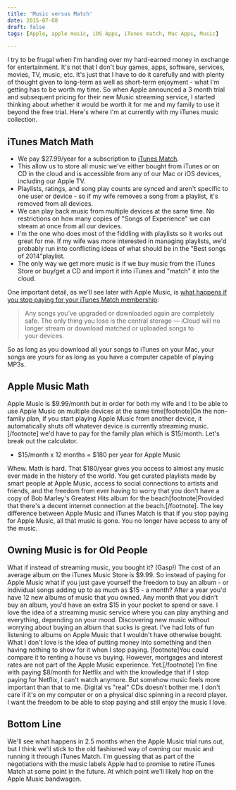 ```yaml
---
title: 'Music versus Match'
date: 2015-07-08
draft: false
tags: [Apple, apple music, iOS Apps, iTunes match, Mac Apps, Music]

---
```


I try to be frugal when I'm handing over my hard-earned money in exchange for entertainment. It's not that I don't buy games, apps, software, services, movies, TV, music, etc. It's just that I have to do it carefully and with plenty of thought given to long-term as well as short-term enjoyment - what I'm getting has to be worth my time. So when Apple announced a 3 month trial and subsequent pricing for their new Music streaming service, I started thinking about whether it would be worth it for me and my family to use it beyond the free trial. Here's where I'm at currently with my iTunes music collection.

iTunes Match Math
-----------------

*   We pay $27.99/year for a subscription to [iTunes Match](https://www.apple.com/ca/itunes/itunes-match/).
*   This allow us to store all music we've either bought from iTunes or on CD in the cloud and is accessible from any of our Mac or iOS devices, including our Apple TV.
*   Playlists, ratings, and song play counts are synced and aren't specific to one user or device - so if my wife removes a song from a playlist, it's removed from all devices.
*   We can play back music from multiple devices at the same time. No restrictions on how many copies of "Songs of Experience" we can stream at once from all our devices.
*   I'm the one who does most of the fiddling with playlists so it works out great for me. If my wife was more interested in managing playlists, we'd probably run into conflicting ideas of what should be in the "Best songs of 2014"playlist.
*   The only way we get more music is if we buy music from the iTunes Store or buy/get a CD and import it into iTunes and "match" it into the cloud.

One important detail, as we'll see later with Apple Music, is [what happens if you stop paying for your iTunes Match membership](https://www.apple.com/ca/itunes/itunes-match/):

> Any songs you’ve upgraded or downloaded again are completely safe. The only thing you lose is the central storage — iCloud will no longer stream or download matched or uploaded songs to your devices.

So as long as you download all your songs to iTunes on your Mac, your songs are yours for as long as you have a computer capable of playing MP3s.

Apple Music Math
----------------

Apple Music is $9.99/month but in order for both my wife and I to be able to use Apple Music on multiple devices at the same time\[footnote\]On the non-family plan, if you start playing Apple Music from another device, it automatically shuts off whatever device is currently streaming music.\[/footnote\] we'd have to pay for the family plan which is $15/month. Let's break out the calculator.

*   $15/month x 12 months = $180 per year for Apple Music

Whew. Math is hard. That $180/year gives you access to almost any music ever made in the history of the world. You get curated playlists made by smart people at Apple Music, access to social connections to artists and friends, and the freedom from ever having to worry that you don't have a copy of Bob Marley's Greatest Hits album for the beach\[footnote\]Provided that there's a decent internet connection at the beach.\[/footnote\]. The key difference between Apple Music and iTunes Match is that if you stop paying for Apple Music, all that music is gone. You no longer have access to any of the music.

Owning Music is for Old People
------------------------------

What if instead of streaming music, you bought it? (Gasp!) The cost of an average album on the iTunes Music Store is $9.99. So instead of paying for Apple Music what if you just gave yourself the freedom to buy an album - or individual songs adding up to as much as $15 - a month? After a year you'd have 12 new albums of music that you owned. Any month that you didn't buy an album, you'd have an extra $15 in your pocket to spend or save. I love the idea of a streaming music service where you can play anything and everything, depending on your mood. Discovering new music without worrying about buying an album that sucks is great. I've had lots of fun listening to albums on Apple Music that I wouldn't have otherwise bought. What I don't love is the idea of putting money into something and then having nothing to show for it when I stop paying. \[footnote\]You could compare it to renting a house vs buying. However, mortgages and interest rates are not part of the Apple Music experience. Yet.\[/footnote\] I'm fine with paying $8/month for Netflix and with the knowledge that if I stop paying for Netflix, I can't watch anymore. But somehow music feels more important than that to me. Digital vs "real" CDs doesn't bother me. I don't care if it's on my computer or on a physical disc spinning in a record player. I want the freedom to be able to stop paying and still enjoy the music I love.

Bottom Line
-----------

We'll see what happens in 2.5 months when the Apple Music trial runs out, but I think we'll stick to the old fashioned way of owning our music and running it through iTunes Match. I'm guessing that as part of the negotiations with the music labels Apple had to promise to retire iTunes Match at some point in the future. At which point we'll likely hop on the Apple Music bandwagon.